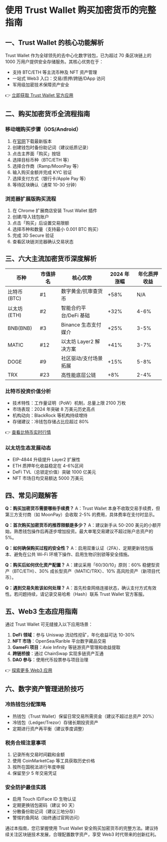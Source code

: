 # 使用 Trust Wallet 购买加密货币的完整指南

## 一、Trust Wallet 的核心功能解析

Trust Wallet 作为全球领先的去中心化数字钱包，已为超过 70 条区块链上的 1000 万用户提供安全存储服务。其核心优势在于：
- 支持 BTC/ETH 等主流币种及 NFT 资产管理
- 一站式 Web3 入口：交易/质押/跨链/DApp 访问
- 军用级加密技术保障资产安全

👉 [立即获取 Trust Wallet 官方应用](https://bit.ly/okx_welcome)

## 二、购买加密货币全流程指南

### 移动端购买步骤（iOS/Android）
1. 在[官网](https://trustwallet.com/)下载最新版本
2. 创建钱包时备份助记词（建议纸质记录）
3. 点击主界面「购买」按钮
4. 选择目标币种（BTC/ETH 等）
5. 选择合作商（Ramp/MoonPay 等）
6. 输入购买金额并完成 KYC 验证
7. 选择支付方式（银行卡/Apple Pay 等）
8. 等待区块确认（通常 10-30 分钟）

### 浏览器扩展版购买流程
1. 在 Chrome 扩展商店安装 Trust Wallet 插件
2. 创建/导入钱包账户
3. 点击「购买」后设置交易限额
4. 选择币种和数量（支持最小 0.001 BTC 购买）
5. 完成 3D Secure 验证
6. 查看区块链浏览器确认交易状态

## 三、六大主流加密货币深度解析

| 币种        | 市值排名 | 核心优势                  | 2024 年涨幅 | 年化质押收益 |
|-------------|----------|---------------------------|-------------|--------------|
| 比特币(BTC) | #1       | 数字黄金/抗审查货币       | +58%        | N/A          |
| 以太坊(ETH) | #2       | 智能合约平台/DeFi 基础    | +32%        | 4-6%         |
| BNB(BNB)    | #3       | Binance 生态支付媒介      | +25%        | 3-5%         |
| MATIC       | #12      | 以太坊 Layer2 解决方案      | +41%        | 3-7%         |
| DOGE        | #9       | 社区驱动/支付场景拓展      | +15%        | 5-8%         |
| TRX         | #23      | 高性能底层公链            | +8%         | 2-4%         |

### 比特币投资价值分析
- 技术特性：工作量证明（PoW）机制，总量上限 2100 万枚
- 市场表现：2024 年突破 8 万美元历史高点
- 机构动向：BlackRock 等机构持续增持
- 存储建议：冷钱包存储占比应超过 80%

👉 [查看比特币实时行情](https://bit.ly/okx_welcome)

### 以太坊生态发展动态
- EIP-4844 升级提升 Layer2 扩展性
- ETH 质押年化收益稳定在 4-6%区间
- DeFi TVL（总锁定价值）突破 1000 亿美元
- NFT 市场日均交易额达 5000 万美元

## 四、常见问题解答

**Q：购买加密货币需要哪些手续费？**
A：Trust Wallet 本身不收取交易手续费，但第三方支付商（如 MoonPay）会收取 2-5% 的费用，具体费率在支付时显示。

**Q：首次购买加密货币的推荐限额是多少？**
A：建议新手从 50-200 美元的小额开始，熟悉钱包操作后再逐步增加投资。最大单笔交易建议不超过账户总资产的 5%。

**Q：如何确保购买过程的安全性？**
A：启用双重认证（2FA）、定期更新钱包版本、避免在公共 Wi-Fi 环境下操作、启用生物识别锁等安全措施。

**Q：购买后如何优化资产配置？**
A：建议采用「60/30/10」原则：60% 稳健型资产（BTC/ETH）、30% 成长型资产（MATIC/TRX）、10% 高风险资产（新项目代币）。

**Q：遇到交易失败该如何处理？**
A：首先检查网络连接状态，确认支付方式有效性。若问题持续，请记录交易哈希（Hash）联系 Trust Wallet 官方客服。

## 五、Web3 生态应用指南

通过 Trust Wallet 可无缝接入以下应用场景：
1. **DeFi 领域**：参与 Uniswap 流动性挖矿，年化收益可达 10-30%
2. **NFT 市场**：OpenSea/Rarible 平台数字藏品交易
3. **GameFi 项目**：Axie Infinity 等链游资产管理和收益提取
4. **跨链桥接**：通过 ChainSwap 实现多链资产互通
5. **DAO 参与**：使用代币投票参与项目治理

👉 [探索更多 Web3 应用](https://bit.ly/okx_welcome)

## 六、数字资产管理进阶技巧

### 冷热钱包分配策略
- 热钱包（Trust Wallet）保留日常交易所需资金（建议不超过总资产 20%）
- 冷钱包（Ledger/Trezor）存储长期投资资产
- 定期进行资产再平衡（建议季度调整）

### 税务合规注意事项
1. 记录所有交易时间戳和金额
2. 使用 CoinMarketCap 等工具获取历史价格
3. 按所在国税法进行年度申报
4. 保留至少 5 年交易凭证

### 安全防护最佳实践
- 启用 Touch ID/Face ID 生物认证
- 定期更换钱包密码（建议 90 天）
- 分散备份助记词（建议三地分存）
- 警惕钓鱼网站（始终通过官网访问）

通过本指南，您已掌握使用 Trust Wallet 安全购买加密货币的完整方法。建议持续关注区块链技术发展，合理配置数字资产，享受 Web3 时代带来的创新红利。